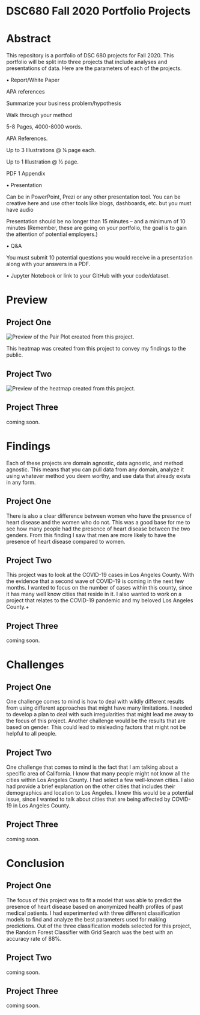 # DSC680 Fall 2020 Portfolio Projects
# Abstract
This repository is a portfolio of DSC 680 projects for Fall 2020. This portfolio will be split into three projects that include analyses and presentations of data. Here are the parameters of each of the projects. 


• Report/White Paper

APA references

Summarize your business problem/hypothesis

Walk through your method 

5-8 Pages, 4000-8000 words. 

APA References. 

Up to 3 Illustrations @ ¼ page each. 

Up to 1 Illustration @ ½ page. 

PDF 1 Appendix 

• Presentation

Can be in PowerPoint, Prezi or any other presentation tool. You can be creative here and use other tools like blogs, dashboards, etc. but you must have audio 

Presentation should be no longer than 15 minutes – and a minimum of 10 minutes (Remember, these are going on your portfolio, the goal is to gain the attention of potential employers.) 

• Q&A

You must submit 10 potential questions you would receive in a presentation along with your answers in a PDF. 

• Jupyter Notebook or link to your GitHub with your code/dataset.



# Preview

## Project One 
![Preview of the Pair Plot created from this project.](https://raw.githubusercontent.com/micgonzalez/DSC680-Fall-2020-Portfolio-Projects/master/project_one/dataset_pair_plot_correlations_screenshot.png)

This heatmap was created from this project to convey my findings to the public.

## Project Two
![Preview of the heatmap created from this project.](https://raw.githubusercontent.com/micgonzalez/DSC680-Fall-2020-Portfolio-Projects/master/project_two/DSC_680_Project_02_heatmap_py.png)

## Project Three
coming soon.



# Findings
Each of these projects are domain agnostic, data agnostic, and method agnostic. This means that you can pull data from any domain, analyze it using whatever method you deem worthy, and use data that already exists in any form.

## Project One
There is also a clear difference between women who have the presence of heart disease and the women who do not. This was a good base for me to see how many people had the presence of heart disease between the two genders. From this finding I saw that men are more likely to have the presence of heart disease compared to women.

## Project Two
This project was to look at the COVID-19 cases in Los Angeles County. With the evidence that a second wave of COVID-19 is coming in the next few months. I wanted to focus on the number of cases within this county, since it has many well know cities that reside in it. I also wanted to work on a project that relates to the COVID-19 pandemic and my beloved Los Angeles County.+

## Project Three
coming soon.


# Challenges

## Project One
One challenge comes to mind is how to deal with wildly different results from using different approaches that might have many limitations. I needed to develop a plan to deal with such irregularities that might lead me away to the focus of this project. Another challenge would be the results that are based on gender. This could lead to misleading factors that might not be helpful to all people. 

## Project Two
One challenge that comes to mind is the fact that I am talking about a specific area of California. I know that many people might not know all the cities within Los Angeles County. I had select a few well-known cities. I also had provide a brief explanation on the other cities that includes their demographics and location to Los Angeles. I knew this would be a potential issue, since I wanted to talk about cities that are being affected by COVID-19 in Los Angeles County. 

## Project Three
coming soon.


# Conclusion

## Project One
The focus of this project was to fit a model that was able to predict the presence of heart disease based on anonymized health profiles of past medical patients. I had experimented with three different classification models to find and analyze the best parameters used for making predictions. Out of the three classification models selected for this project, the Random Forest Classifier with Grid Search was the best with an accuracy rate of 88%. 

## Project Two
coming soon.

## Project Three
coming soon.

